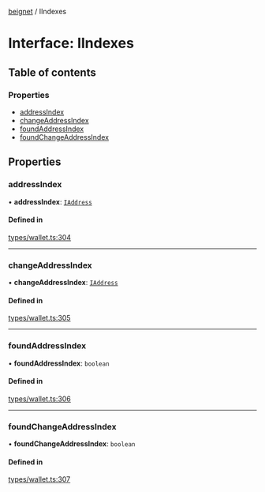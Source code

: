[beignet](../README.md) / IIndexes

# Interface: IIndexes

## Table of contents

### Properties

- [addressIndex](IIndexes.md#addressindex)
- [changeAddressIndex](IIndexes.md#changeaddressindex)
- [foundAddressIndex](IIndexes.md#foundaddressindex)
- [foundChangeAddressIndex](IIndexes.md#foundchangeaddressindex)

## Properties

### addressIndex

• **addressIndex**: [`IAddress`](IAddress.md)

#### Defined in

[types/wallet.ts:304](https://github.com/synonymdev/beignet/blob/88520f5/src/types/wallet.ts#L304)

___

### changeAddressIndex

• **changeAddressIndex**: [`IAddress`](IAddress.md)

#### Defined in

[types/wallet.ts:305](https://github.com/synonymdev/beignet/blob/88520f5/src/types/wallet.ts#L305)

___

### foundAddressIndex

• **foundAddressIndex**: `boolean`

#### Defined in

[types/wallet.ts:306](https://github.com/synonymdev/beignet/blob/88520f5/src/types/wallet.ts#L306)

___

### foundChangeAddressIndex

• **foundChangeAddressIndex**: `boolean`

#### Defined in

[types/wallet.ts:307](https://github.com/synonymdev/beignet/blob/88520f5/src/types/wallet.ts#L307)
